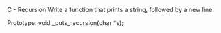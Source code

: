 C - Recursion
Write a function that prints a string, followed by a new line.

Prototype: void _puts_recursion(char *s);

